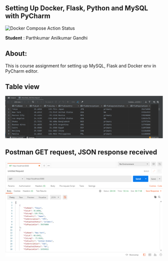 ## Setting Up Docker, Flask, Python and MySQL with PyCharm
![Docker Compose Action Status](https://github.com/Parth-Gandhi96/flaskSQLDockerPyCharmIntro/actions/workflows/docker-compose-action.yml/badge.svg)

**Student** : Parthkumar Anilkumar Gandhi

## About:
This is course assignment for setting up MySQL, Flask and Docker env in PyCharm editor.

## Table view
![Table View not displayed correctly](screenshots/table_view_of_data_using_DB_console.PNG)

## Postman GET request, JSON response received
![postman JSON response not displayed correctly](screenshots/postman_GET_requst_response.PNG)
